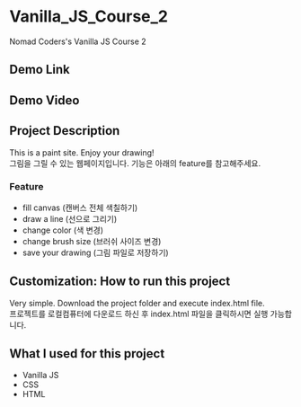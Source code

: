 # Vanilla_JS_Course_2
Nomad Coders's Vanilla JS Course 2

## Demo Link

## Demo Video

## Project Description 
This is a paint site. Enjoy your drawing!  
그림을 그릴 수 있는 웹페이지입니다. 기능은 아래의 feature를 참고해주세요.
### Feature 
- fill canvas (캔버스 전체 색칠하기)
- draw a line (선으로 그리기)
- change color (색 변경)
- change brush size (브러쉬 사이즈 변경)
- save your drawing (그림 파일로 저장하기)

## Customization: How to run this project
Very simple. Download the project folder and execute index.html file.  
프로젝트를 로컬컴퓨터에 다운로드 하신 후 index.html 파일을 클릭하시면 실행 가능합니다.

## What I used for this project 
- Vanilla JS
- CSS
- HTML

